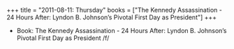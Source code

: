 +++
title = "2011-08-11: Thursday"
books = ["The Kennedy Assassination - 24 Hours After: Lyndon B. Johnson’s Pivotal First Day as President"]
+++


* Book: The Kennedy Assassination - 24 Hours After: Lyndon B. Johnson’s Pivotal First Day as President /f/
